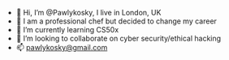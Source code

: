 - 👋 Hi, I’m @Pawlykosky, I live in London, UK
- 👀 I am a professional chef but decided to change my career
- 🌱 I’m currently learning CS50x
- 💞️ I’m looking to collaborate on cyber security/ethical hacking
- 📫 pawlykosky@gmail.com

<!---
Pawlykosky/Pawlykosky is a ✨ special ✨ repository because its `README.md` (this file) appears on your GitHub profile.
You can click the Preview link to take a look at your changes.
--->
